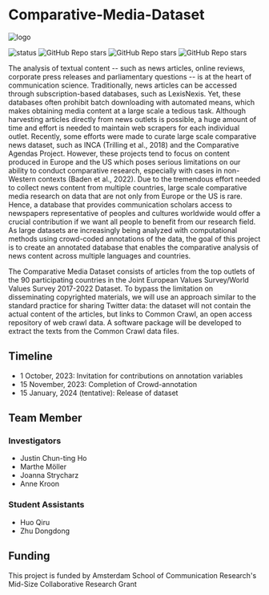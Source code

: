 # Comparative-Media-Dataset

![logo](https://www.uva.nl/binaries/_ht_1702547471794/700x0-webp/content/gallery/subsites/extranet/huisstijl/logobestanden/fmg/en-logo-amsterdam-school-of-communication-research.jpg)

![status](https://img.shields.io/badge/status-work_in_progress-blue)
![GitHub Repo stars](https://img.shields.io/github/stars/Digicomlab/Comparative-Media-Dataset)
![GitHub Repo stars](https://img.shields.io/github/forks/Digicomlab/Comparative-Media-Dataset)
![GitHub Repo stars](https://img.shields.io/github/watchers/Digicomlab/Comparative-Media-Dataset)

The analysis of textual content -- such as news articles, online reviews, corporate press releases and parliamentary questions -- is at the heart of communication science. Traditionally, news articles can be accessed through subscription-based databases, such as LexisNexis. Yet, these databases often prohibit batch downloading with automated means, which makes obtaining media content at a large scale a tedious task. Although harvesting articles directly from news outlets is possible, a huge amount of time and effort is needed to maintain web scrapers for each individual outlet. Recently, some efforts were made to curate large scale comparative news dataset, such as INCA (Trilling et al., 2018) and the Comparative Agendas Project. However, these projects tend to focus on content produced in Europe and the US which poses serious limitations on our ability to conduct comparative research, especially with cases in non-Western contexts (Baden et al., 2022). Due to the tremendous effort needed to collect news content from multiple countries, large scale comparative media research on data that are not only from Europe or the US is rare. Hence, a database that provides communication scholars access to newspapers representative of peoples and cultures worldwide would offer a crucial contribution if we want all people to benefit from our research field. As large datasets are increasingly being analyzed with computational methods using crowd-coded annotations of the data, the goal of this project is to create an annotated database that enables the comparative analysis of news content across multiple languages and countries.

The Comparative Media Dataset consists of articles from the top outlets of the 90 participating countries in the Joint European Values Survey/World Values Survey 2017-2022 Dataset. To bypass the limitation on disseminating copyrighted materials, we will use an approach similar to the standard practice for sharing Twitter data: the dataset will not contain the actual content of the articles, but links to Common Crawl, an open access repository of web crawl data. A software package will be developed to extract the texts from the Common Crawl data files.

## Timeline
- 1 October, 2023: Invitation for contributions on annotation variables
- 15 November, 2023: Completion of Crowd-annotation
- 15 January, 2024 (tentative): Release of dataset

## Team Member
### Investigators
* Justin Chun-ting Ho
* Marthe Möller
* Joanna Strycharz
* Anne Kroon

### Student Assistants
* Huo Qiru
* Zhu Dongdong

## Funding
This project is funded by Amsterdam School of Communication Research's Mid-Size Collaborative Research Grant
